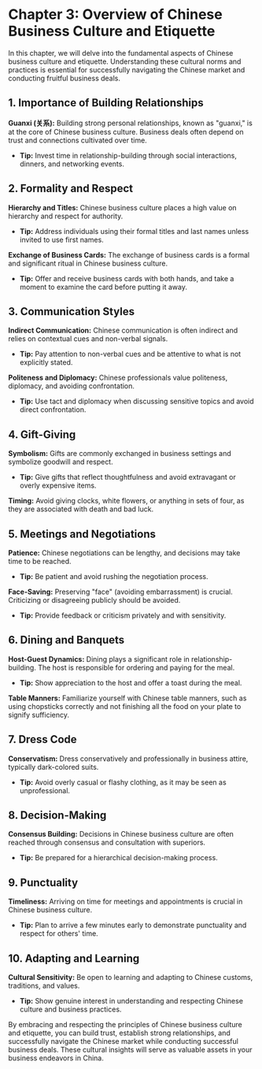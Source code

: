 Chapter 3: Overview of Chinese Business Culture and Etiquette
=============================================================

In this chapter, we will delve into the fundamental aspects of Chinese business culture and etiquette. Understanding these cultural norms and practices is essential for successfully navigating the Chinese market and conducting fruitful business deals.

**1. Importance of Building Relationships**
-------------------------------------------

**Guanxi (关系):** Building strong personal relationships, known as "guanxi," is at the core of Chinese business culture. Business deals often depend on trust and connections cultivated over time.

* **Tip:** Invest time in relationship-building through social interactions, dinners, and networking events.

**2. Formality and Respect**
----------------------------

**Hierarchy and Titles:** Chinese business culture places a high value on hierarchy and respect for authority.

* **Tip:** Address individuals using their formal titles and last names unless invited to use first names.

**Exchange of Business Cards:** The exchange of business cards is a formal and significant ritual in Chinese business culture.

* **Tip:** Offer and receive business cards with both hands, and take a moment to examine the card before putting it away.

**3. Communication Styles**
---------------------------

**Indirect Communication:** Chinese communication is often indirect and relies on contextual cues and non-verbal signals.

* **Tip:** Pay attention to non-verbal cues and be attentive to what is not explicitly stated.

**Politeness and Diplomacy:** Chinese professionals value politeness, diplomacy, and avoiding confrontation.

* **Tip:** Use tact and diplomacy when discussing sensitive topics and avoid direct confrontation.

**4. Gift-Giving**
------------------

**Symbolism:** Gifts are commonly exchanged in business settings and symbolize goodwill and respect.

* **Tip:** Give gifts that reflect thoughtfulness and avoid extravagant or overly expensive items.

**Timing:** Avoid giving clocks, white flowers, or anything in sets of four, as they are associated with death and bad luck.

**5. Meetings and Negotiations**
--------------------------------

**Patience:** Chinese negotiations can be lengthy, and decisions may take time to be reached.

* **Tip:** Be patient and avoid rushing the negotiation process.

**Face-Saving:** Preserving "face" (avoiding embarrassment) is crucial. Criticizing or disagreeing publicly should be avoided.

* **Tip:** Provide feedback or criticism privately and with sensitivity.

**6. Dining and Banquets**
--------------------------

**Host-Guest Dynamics:** Dining plays a significant role in relationship-building. The host is responsible for ordering and paying for the meal.

* **Tip:** Show appreciation to the host and offer a toast during the meal.

**Table Manners:** Familiarize yourself with Chinese table manners, such as using chopsticks correctly and not finishing all the food on your plate to signify sufficiency.

**7. Dress Code**
-----------------

**Conservatism:** Dress conservatively and professionally in business attire, typically dark-colored suits.

* **Tip:** Avoid overly casual or flashy clothing, as it may be seen as unprofessional.

**8. Decision-Making**
----------------------

**Consensus Building:** Decisions in Chinese business culture are often reached through consensus and consultation with superiors.

* **Tip:** Be prepared for a hierarchical decision-making process.

**9. Punctuality**
------------------

**Timeliness:** Arriving on time for meetings and appointments is crucial in Chinese business culture.

* **Tip:** Plan to arrive a few minutes early to demonstrate punctuality and respect for others' time.

**10. Adapting and Learning**
-----------------------------

**Cultural Sensitivity:** Be open to learning and adapting to Chinese customs, traditions, and values.

* **Tip:** Show genuine interest in understanding and respecting Chinese culture and business practices.

By embracing and respecting the principles of Chinese business culture and etiquette, you can build trust, establish strong relationships, and successfully navigate the Chinese market while conducting successful business deals. These cultural insights will serve as valuable assets in your business endeavors in China.
